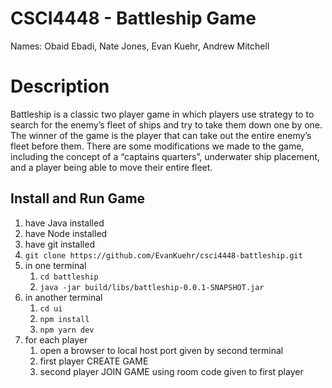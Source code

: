 # CSCI4448 - Battleship Game
Names: Obaid Ebadi, Nate Jones, Evan Kuehr, Andrew Mitchell

# Description
Battleship is a classic two player game in which players use strategy to to search for the enemy’s fleet of ships and try to take them down one by one. The winner of the game is the player that can take out the entire enemy’s fleet before them. There are some modifications we made to the game, including the concept of a “captains quarters”, underwater ship placement, and a player being able to move their entire fleet.

## Install and Run Game
1. have Java installed
2. have Node installed
3. have git installed
4. `git clone https://github.com/EvanKuehr/csci4448-battleship.git`
5. in one terminal
   1. `cd battleship`
   2. `java -jar build/libs/battleship-0.0.1-SNAPSHOT.jar`
6. in another terminal
   1. `cd ui`
   2. `npm install`
   3. `npm yarn dev`
7. for each player
   1. open a browser to local host port given by second terminal
   2. first player CREATE GAME
   3. second player JOIN GAME using room code given to first player
